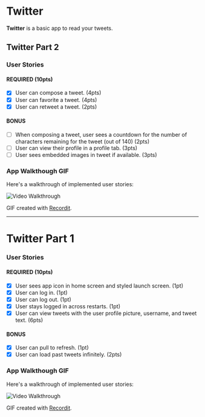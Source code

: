 # Twitter

**Twitter** is a basic app to read your tweets.

## Twitter Part 2

### User Stories

#### REQUIRED (10pts)

- [x] User can compose a tweet. (4pts)
- [x] User can favorite a tweet. (4pts)
- [x] User can retweet a tweet. (2pts)

#### BONUS

- [ ] When composing a tweet, user sees a countdown for the number of characters remaining for the tweet (out of 140) (2pts)
- [ ] User can view their profile in a profile tab. (3pts)
- [ ] User sees embedded images in tweet if available. (3pts)

### App Walkthough GIF

Here's a walkthrough of implemented user stories:

<img src='http://g.recordit.co/TNBTrEiHV8.gif' title='Video Walkthrough' width='' alt='Video Walkthrough' />

GIF created with [Recordit](http://recordit.co/).

---

# Twitter Part 1

### User Stories

#### REQUIRED (10pts)

- [x] User sees app icon in home screen and styled launch screen. (1pt)
- [x] User can log in. (1pt)
- [x] User can log out. (1pt)
- [x] User stays logged in across restarts. (1pt)
- [x] User can view tweets with the user profile picture, username, and tweet text. (6pts)

#### BONUS

- [x] User can pull to refresh. (1pt)
- [x] User can load past tweets infinitely. (2pts)

### App Walkthough GIF

Here's a walkthrough of implemented user stories:

<img src='http://g.recordit.co/CFa94uRKuS.gif' title='Video Walkthrough' width='' alt='Video Walkthrough' />

GIF created with [Recordit](http://recordit.co/).

